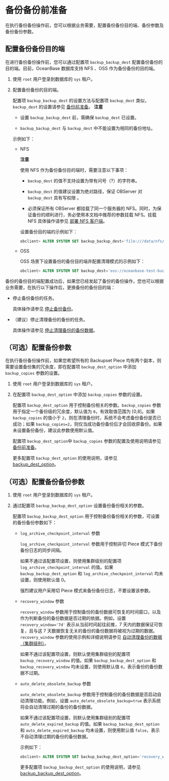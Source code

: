 备份备份前准备 
============================

在执行备份备份操作前，您可以根据业务需要，配置备份备份目的端、备份参数及备份备份参数。

配置备份备份目的端 
------------------------------

在进行备份备份操作前，您可以通过配置项 `backup_backup_dest` 配置备份备份的目的端。目前，OceanBase 数据库支持 NFS 、OSS 作为备份备份的目的端。

1. 使用 `root` 用户登录到数据库的 `sys` 租户。

   

2. 配置备份备份的目的端。

   配置项 `backup_backup_dest` 的设置方法与配置项 `backup_dest` 类似，`backup_dest` 的设置请参见 [备份前准备](/zh-CN/5.administrator-guide/7.high-data-availability/2.backup-and-restoration-management-1/3.back-up-data-at-the-cluster-level/1.backup-by-using-the-command-line-1/1.preparation-before-backup.md)。
   **注意**

   
   * 设置 `backup_backup_dest` 前，需确保 `backup_dest` 已设置。

     
   
   * `backup_backup_dest` 与 `backup_dest` 中不能设置为相同的备份地址。

     
   

   

   示例如下：
   * NFS

     **注意**

     

     使用 NFS 作为备份备份目的端时，需要注意以下事项：
     * `backup_dest` 的值不支持设置为带有问号（?）的字符串。

       
     
     * `backup_dest` 的值建议设置为绝对路径，保证 OBServer 对`backup_dest` 具有写权限 。

       
     
     * 必须保证所有 OBServer 都挂载了同一个服务器的 NFS。同时，为保证备份的顺利进行，务必使用本文档中推荐的参数挂载 NFS。挂载 NFS 具体操作请参见 [部署 NFS 客户端](/zh-CN/5.administrator-guide/7.high-data-availability/2.backup-and-restoration-management-1/2.deploy-nfs-1.md)。

       
     

     

     设置备份目的端的示例如下：

     ```sql
     obclient> ALTER SYSTEM SET backup_backup_dest='file:///data/nfs/backup_backup';
     ```

     
   
   * OSS

     OSS 场景下设置备份的备份目的端并配置清理模式的示例如下：

     ```sql
     obclient> ALTER SYSTEM SET backup_dest='oss://oceanbase-test-bucket/backup_backup/?host=xxx.aliyun-inc.com&access_id=xxx&access_key=xxx&delete_mode=delete';
     ```

     
   

   




备份的备份目的端配置成功后，如果您已经发起了备份的备份操作，您也可以根据业务需要，在执行以下操作后，更换备份的备份目的端：

* 停止备份备份的任务。

  具体操作请参见 [停止备份备份](/zh-CN/5.administrator-guide/7.high-data-availability/2.backup-and-restoration-management-1/4.back-up-the-backed-up-data/6.stop-backup-backup.md)。
  

* （建议）停止清理备份的备份的任务。

  具体操作请参见 [停止清理备份的备份数据](/zh-CN/5.administrator-guide/7.high-data-availability/2.backup-and-restoration-management-1/4.back-up-the-backed-up-data/9.stop-cleaning-backup-backup-data.md)。
  




（可选）配置备份参数 
-------------------------------

在执行备份备份操作前，如果您希望所有的 Backupset Piece 均有两个副本，则需要设置备份集的冗余度，即在配置项 `backup_dest_option` 中添加 `backup_copies` 参数的设置。

1. 使用 `root` 用户登录到数据库的 `sys` 租户。

   

2. 在配置项 `backup_dest_option` 中添加 `backup_copies` 参数的设置。

   配置项 `backup_dest_option` 用于控制备份相关的参数。`backup_copies` 参数用于指定一个备份级的冗余度，默认值为 `0`，有效取值范围为 \[0,8\]。如果 `backup_copies` 的值小于 `2`，则在清理备份时，系统不会考虑备份备份是否已成功；如果 `backup_copies=2`，则仅当成功备份备份后才会回收原备份。如果未设置备份备份，建议此参数使用默认值。

   配置项 `backup_dest_option`中 `backup_copies` 参数的配置及使用说明请参见 [备份前准备](/zh-CN/5.administrator-guide/7.high-data-availability/2.backup-and-restoration-management-1/3.back-up-data-at-the-cluster-level/1.backup-by-using-the-command-line-1/1.preparation-before-backup.md)。

   更多配置项 `backup_dest_option` 的使用说明，请参见 [backup_dest_option](/zh-CN/12.reference-mysql-mode/3.system-configuration-items-1/3.cluster-level-configuration-items-1/17.backup_dest_option-1-2-3.md)。
   




（可选）配置备份备份参数 
---------------------------------

1. 使用 `root` 用户登录到数据库的 `sys` 租户。

   

2. 通过配置项 `backup_backup_dest_option` 设置备份备份相关的参数。

   配置项 `backup_backup_dest_option` 用于控制备份备份相关的参数，可设置的备份备份参数如下：
   * `log_archive_checkpoint_interval` 参数

     `log_archive_checkpoint_interval` 参数用于控制非切 Piece 模式下备份备份日志的同步间隔。

     如果不通过该配置项设置，则使用集群级别的配置项 `log_archive_checkpoint_interval` 的值。如果 `backup_backup_dest_option` 和 `log_archive_checkpoint_interval` 均未设置，则使用默认值 0。

     强烈建议用户采用切 Piece 模式来备份备份日志，不要设置该参数。
     
   
   * `recovery_window` 参数

     `recovery_window` 参数用于控制备份的备份数据可恢复的时间窗口，以及作为判断备份的备份数据是否过期的依据。例如，设置 `recovery_window='7d'` 表示从当前时间起往前推，7 天内的数据保证可恢复，且与这 7 天数据恢复无关的备份的备份数据将被视为过期的数据。`recovery_window` 参数的使用示例和详细说明请参见 [自动清理备份的数据（集群级别）](/zh-CN/5.administrator-guide/7.high-data-availability/2.backup-and-restoration-management-1/3.back-up-data-at-the-cluster-level/7.automatically-delete-backed-up-data-1.md)。

     如果不通过该配置项设置，则默认使用集群级别的配置项 `backup_recovery_window` 的值。如果 `backup_backup_dest_option` 和 `backup_recovery_window` 均未设置，则使用默认值 `0`，表示备份的备份数据不过期。
     
   
   * `auto_delete_obsolete_backup` 参数

     `auto_delete_obsolete_backup` 参数用于控制备份的备份数据是否启动自动清理功能。例如，设置 `auto_delete_obsolete_backup=true` 表示系统将会自动清理过期的备份的备份数据。

     如果不通过该配置项设置，则默认使用集群级别的配置项 `auto_delete_expired_backup` 的值。如果 `backup_backup_dest_option` 和 `auto_delete_expired_backup` 均未设置，则使用默认值 `false`，表示不自动清理过期的备份的备份数据。

     示例如下：

     ```sql
     obclient> ALTER SYSTEM SET backup_backup_dest_option='recovery_window=14d&auto_delete_obsolete_backup=true';
     ```

     

     更多配置项 `backup_backup_dest_option` 的使用说明，请参见 [backup_backup_dest_option](/zh-CN/12.reference-mysql-mode/3.system-configuration-items-1/3.cluster-level-configuration-items-1/12.backup_backup_dest_option-1-2-3.md)。
     
   

   



